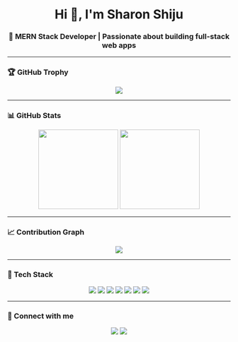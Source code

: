 <h1 align="center">Hi 👋, I'm Sharon Shiju</h1>
<h3 align="center">🚀 MERN Stack Developer | Passionate about building full-stack web apps</h3>

---

### 🏆 GitHub Trophy
<p align="center">
  <img src="https://github-profile-trophy.vercel.app/?username=sharonshiju5&theme=radical&row=1&column=7" />
</p>

---

### 📊 GitHub Stats
<p align="center">
  <img src="https://github-readme-stats.vercel.app/api?username=sharonshiju5&show_icons=true&theme=radical" height="180" />
  <img src="https://github-readme-stats.vercel.app/api/top-langs/?username=sharonshiju5&layout=compact&theme=radical" height="180"/>
</p>

---

### 📈 Contribution Graph
<p align="center">
  <img src="https://github-readme-activity-graph.vercel.app/graph?username=sharonshiju5&theme=dracula&area=true" />
</p>

---

### 🚀 Tech Stack
<p align="center">
  <img src="https://img.shields.io/badge/JavaScript-F7DF1E?style=for-the-badge&logo=javascript&logoColor=black" />
  <img src="https://img.shields.io/badge/React-61DAFB?style=for-the-badge&logo=react&logoColor=black" />
  <img src="https://img.shields.io/badge/Node.js-339933?style=for-the-badge&logo=nodedotjs&logoColor=white" />
  <img src="https://img.shields.io/badge/Express.js-000000?style=for-the-badge&logo=express&logoColor=white" />
  <img src="https://img.shields.io/badge/MongoDB-4EA94B?style=for-the-badge&logo=mongodb&logoColor=white" />
  <img src="https://img.shields.io/badge/HTML5-E34F26?style=for-the-badge&logo=html5&logoColor=white" />
  <img src="https://img.shields.io/badge/CSS3-1572B6?style=for-the-badge&logo=css3&logoColor=white" />
</p>

---

### 🔗 Connect with me
<p align="center">
  <a href="mailto:sharonshiju261@gmail.com"><img src="https://img.shields.io/badge/Gmail-D14836?style=for-the-badge&logo=gmail&logoColor=white" /></a>
  <a href="[https://www.linkedin.com/in/sharonshiju](https://www.linkedin.com/in/sharon-shiju-pk/)"><img src="https://img.shields.io/badge/LinkedIn-blue?style=for-the-badge&logo=linkedin&logoColor=white" /></a>
</p>
